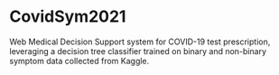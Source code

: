 # CovidSym2021
Web Medical Decision Support system for COVID-19 test prescription, leveraging a decision tree classifier trained on binary and non-binary symptom data collected from Kaggle.
